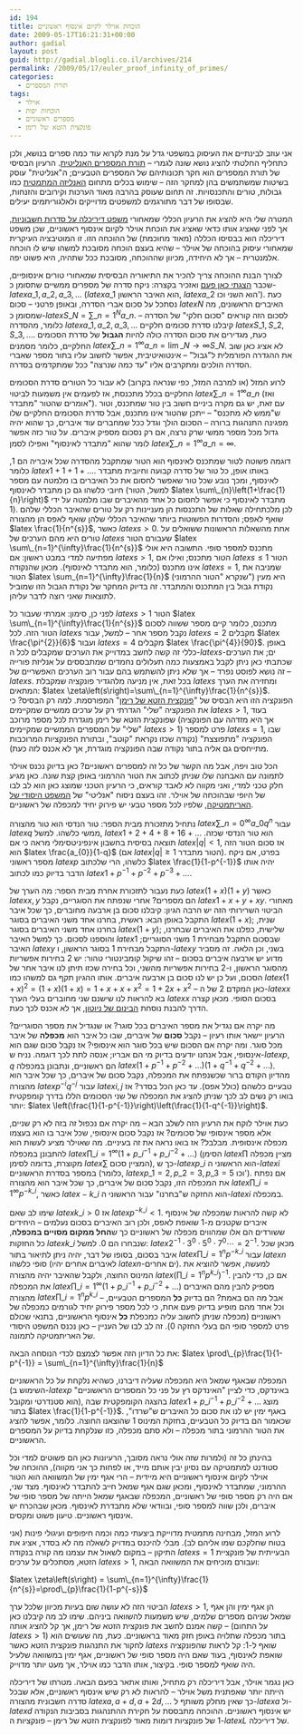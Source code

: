 ```yaml
---
id: 194
title: הוכחת אוילר לקיום אינסוף ראשוניים
date: 2009-05-17T16:21:31+00:00
author: gadial
layout: post
guid: http://gadial.blogli.co.il/archives/214
permalink: /2009/05/17/euler_proof_infinity_of_primes/
categories:
  - תורת המספרים
tags:
  - אוילר
  - הוכחות יפות
  - מספרים ראשוניים
  - פונקצית הזטא של רימן
---
```

אני עוזב לבינתיים את העיסוק במשפטי גדל על מנת לקרוא עוד כמה ספרים בנושא, ולכן כתחליף החלטתי להציג נושא שונה לגמרי &#8211; [תורת המספרים האנליטית](http://en.wikipedia.org/wiki/Analytic_number_theory). הרעיון הבסיסי של תורת המספרים הוא חקר תכונותיהם של המספרים הטבעיים; ה"אנליטית" עוסק בשיטות שמשתמשים בהן למחקר הזה &#8211; שימוש בכלים מתחום [האנליזה המתמטית](http://he.wikipedia.org/wiki/%D7%90%D7%A0%D7%9C%D7%99%D7%96%D7%94_%D7%9E%D7%AA%D7%9E%D7%98%D7%99%D7%AA) כמו גבולות, טורים והתכנסויות. זה תחום שעוסק בהרבה מאוד הערכות וקירובים והזנחות, שבסופו של דבר מתורגמים למשפטים מדוייקים ולאלגוריתמים יעילים.

המטרה שלי היא להציג את הרעיון הכללי שמאחורי [משפט דיריכלה על סדרות חשבוניות](http://en.wikipedia.org/wiki/Dirichlet%27s_theorem_on_arithmetic_progressions), אך לפני שאציג אותו כדאי שאציג את הוכחת אוילר לקיום אינסוף ראשוניים, שכן משפט דיריכלה הוא בבסיסו הכללה (מאוד מחוכמת) של ההוכחה הזו. זו המוטיבציה העיקרית שמאחורי עיסוק בהוכחה של אוילר &#8211; שהיא בעצם הוכחה מסובכת למשהו שיש לו הוכחה אלמנטרית &#8211; אך לא היחידה, מכיוון שההוכחה, מסובכת ככל שתהיה, היא פשוט יפה.

לצורך הבנת ההוכחה צריך להכיר את התיאוריה הבסיסית שמאחורי טורים אינסופיים, שכבר [הצגתי כאן פעם](http://www.gadial.net/?p=134) ואזכיר בקצרה: ניקח סדרה של מספרים ממשיים שתסומן כ-$latex a\_{1},a\_{2},a\_{3},\dots$ ($latex a\_{1}$ הוא האיבר הראשון, $latex a\_{2}$ הוא השני וכו'). כעת נסתכל על סכום אברי הסדרה, ובאופן פרטני &#8211; סכום $latex N$ האיברים הראשונים, מה שמסומן כ-$latex S\_{N}=\sum\_{n=1}^{N}a\_{n}$. לסכום הזה קוראים "סכום חלקי" של הסדרה &#8211; כלומר, מהסדרה $latex a\_{1},a\_{2},a\_{3},\dots$ קיבלנו סדרת סכומים חלקיים $latex S\_{1},S\_{2},S\_{3},\dots$. כעת, מגדירים את סכום הסדרה כולה להיות **הגבול** של סדרת הסכומים החלקיים, כלומר מסמנים $latex \sum\_{n=1}^{\infty}a\_{n}=\lim\_{N\to\infty}S\_{N}$. לא אציג כאן שוב את ההגדרה הפורמלית ל"גבול" &#8211; אינטואיטיבית, אפשר לחשוב עליו בתור מספר שאברי הסדרה הולכים ומתקרבים אליו "עד כמה שנרצה" ככל שמתקדמים בסדרה.

לרוע המזל (או למרבה המזל, כפי שנראה בקרוב) לא עבור כל הטורים סדרת הסכומים החלקיים בכלל מתכנסת, אז לפעמים אין משמעות לביטוי $latex \sum\_{n=1}^{\infty}a\_{n}$ (ואז אומרים שהטור "מתבדר"). עם זאת, יש גם מקרה ביניים חשוב בין טור שמתכנס, וטור ש"ממש לא מתכנס" &#8211; ייתכן שהטור אינו מתכנס, אבל סדרת הסכומים החלקיים שלו מפגינה התנהגות ברורה &#8211; הסכום הולך וגדל ככל שמחברים עוד איברים, כך שהוא יהיה גדול מכל מספר ממשי שרק נרצה, אם רק נסכום מספיק איברים. על טור כזה אפשר לומר שהוא "מתבדר לאינסוף" ואפילו לסמן $latex \sum\_{n=1}^{\infty}a\_{n}=\infty$.

דוגמה פשוטה לטור שמתכנס לאינסוף הוא הטור שמתקבל מהסדרה שכל איבריה הם 1, כלומר $latex 1+1+1+\dots$. באותו אופן, כל טור של סדרה קבועה וחיובית מתבדר לאינסוף, ומכך נובע שכל טור שאפשר לחסום את כל האיברים בו מלמטה עם מספר חיובי כלשהו גם כן מתבדר לאינסוף (למשל, הטור $latex \sum\_{n}\left(1+\frac{1}{n}\right)$ מתבדר לאינסוף כי אפשר לחסום כל אחד מהאיברים שבו מלמטה על ידי 1). לכן מלכתחילה שאלות של התכנסות הן מעניינות רק על טורים שהאיבר הכללי שלהם שואף לאפס; והסדרות הפשוטות ביותר שהאיבר הכללי שלהן שואף לאפס הן מהצורה $latex \frac{1}{n^{s}}$, כאשר $latex s>0$. אחת מהשאלות הראשונות ששואלים על טורים היא מהם הערכים של $latex s$ שעבורם הטור $latex \sum\_{n=1}^{\infty}\frac{1}{n^{s}}$ מתכנס למספר סופי. התשובה היא אולי מפתיעה למדי במבט ראשון: אם $latex s>1$, הטור מתכנס; ואילו אם $latex s\le1$ הטור אינו מתכנס (כלומר, הוא מתבדר לאינסוף). מכאן שהנקודה $latex s=1$, שמניבה את הטור $latex \sum_{n=1}^{\infty}\frac{1}{n}$ (שנקרא "הטור ההרמוני") היא מעין נקודת גבול בין המתכנס והמתבדר. זה בדיוק המחקר של נקודת הגבול הזו שמוביל לתוצאות שאני רוצה לדבר עליהן.

לפני כן, סימון: אמרתי שעבור כל $latex s>1$ הטור $latex \sum\_{n=1}^{\infty}\frac{1}{n^{s}}$ מתכנס, כלומר קיים מספר ששווה לסכום הטור הזה. לכל $latex s$ נקבל מספר אחר &#8211; למשל, עבור $latex s=2$ מקבלים $latex \frac{\pi^{2}}{6}$ ועבור $latex s=4$ מקבלים $latex \frac{\pi^{4}}{90}$. באופן כללי זה קשה לחשב במדוייק את הערכים שמקבלים לכל ה-$latex s$-ים; את הערכים שכתבתי כאן ניתן לקבל באמצעות כמה תעלולים נחמדים שמתבססים על אנליזת פורייה &#8211; זה נושא לפוסט נפרד &#8211; אך שלא ניתן להשתמש בהם עבור רוב הערכים האפשריים של $latex s$. בכל זאת, אין מניעה מלהגדיר פונקציה שמקבלת $latex s$ ומחזירה את הערך המתאים: $latex \zeta\left(s\right)=\sum\_{n=1}^{\infty}\frac{1}{n^{s}}$. הפונקציה הזו היא הבסיס של "[פונקצית הזטא של רימן](http://he.wikipedia.org/wiki/%D7%A4%D7%95%D7%A0%D7%A7%D7%A6%D7%99%D7%99%D7%AA_%D7%96%D7%98%D7%90_%D7%A9%D7%9C_%D7%A8%D7%99%D7%9E%D7%9F)" המפורסמת. למה רק הבסיס? כי את הפונקציה "שלי" הגדרתי רק על ערכים ממשיים שמקיימים $latex s>1$, בעוד שפונקצית הזטא של רימן מוגדרת לכל מספר מרוכב (אך היא מזדהה עם הפונקציה "שלי" על המספרים הממשיים שמקיימים $latex s>1$) פרט למספר $latex s=1$, שבו הפונקציה "מתפוצצת" (נקודה שכזו נקראת "קוטב", ובתורת הפונקציות המרוכבות מתייחסים גם אליה בתור נקודה שבה הפונקציה מוגדרת, אך לא אכנס לזה כעת).

הכל טוב ויפה, אבל מה הקשר של כל זה למספרים ראשוניים? כאן בדיוק נכנס אוילר לתמונה עם האבחנה שלו שניתן לכתוב את הטור ההרמוני באופן קצת שונה. כאן מגיע חלק טכני למדי, ואני מקווה לא לאבד קוראים, כי הרעיון הטכני שמוצג כאן הוא לב לבו של היופי שבהוכחה של אוילר. זהו בעצם ניסוח "אנליטי" של [המשפט היסודי של האריתמטיקה](http://he.wikipedia.org/wiki/%D7%94%D7%9E%D7%A9%D7%A4%D7%98_%D7%94%D7%99%D7%A1%D7%95%D7%93%D7%99_%D7%A9%D7%9C_%D7%94%D7%90%D7%A8%D7%99%D7%AA%D7%9E%D7%98%D7%99%D7%A7%D7%94), שלפיו לכל מספר טבעי יש פירוק יחיד למכפלה של ראשוניים.

נתחיל מתזכורת מבית הספר: טור הנדסי הוא טור מהצורה $latex \sum\_{n=0}^{\infty}a\_{0}q^{n}$ עבור $latex q$ ממשי כלשהו. למשל, $latex 1+2+4+8+16+\dots$ הוא טור הנדסי שכזה. תוצאה בסיסית בחשבון אינפיניטסימלי מראה כי אם $latex \left|q\right|<1$, אז סכום הטור הזה הוא $latex \frac{a_{0}}{1-q}$ (אם $latex \left|q\right|\ge1$ הטור מתבדר). בפרט, אם ניקח מספר ראשוני $latex p$ כלשהו, הרי שלכתוב $latex \frac{1}{1-p^{-1}}$ יהיה אותו הדבר בדיוק כמו לכתוב $latex 1+p^{-1}+p^{-2}+p^{-3}+\dots$.

כעת נעבור לתזכורת אחרת מבית הספר: מה הערך של $latex \left(1+x\right)\left(1+y\right)$ כאשר $latex x,y$ הם מספרים? אחרי שנפתח את הסוגריים, נקבל $latex 1+x+y+xy$. מאחורי הביטוי השרירותי הזה יש הרבה הגיון: קיבלנו סכום בן ארבעה מחוברים, כך שכל איבר התקבל באופן הבא: ראשית, בחרנו אחד משני האיברים בסוגר $latex \left(1+x\right)$; שנית, בחרנו אחד משני האיברים בסוגר $latex \left(1+y\right)$; שלישית, כפלנו את האיברים שבחרנו, והוספנו לסכום. כך למשל האיבר $latex 1$ שבסכום התקבל מבחירת 1 משני הסוגריים; האיבר $latex y$ התקבל מבחירת 1 בסוגר הראשון, ו-$latex y$ בשני, וכן הלאה. זה מסביר מדוע יש ארבעה איברים בסכום &#8211; זהו שיקול קומבינטורי טהור: יש 2 בחירות אפשריות מהסוגר הראשון, ו-2 בחירות אפשריות מהשני, וכל בחירה שכזו תיתן לנו איבר אחר של הסכום, ועל כן יש לנו סכום בן ארבעה איברים. אותו ההגיון תקף גם למשהו כמו $latex \left(1+x\right)^{2}=\left(1+x\right)\left(1+x\right)=1+x+x+x^{2}=1+2x+x^{2}$ &#8211; כאן המקדם 2 של ה-$latex x$ בא להראות לנו שישנם שני מחוברים בעלי הערך $latex x$ בסכום הסופי. מכאן קצרה הדרך להבנת נוסחת [הבינום של ניוטון](http://he.wikipedia.org/wiki/%D7%94%D7%91%D7%99%D7%A0%D7%95%D7%9D_%D7%A9%D7%9C_%D7%A0%D7%99%D7%95%D7%98%D7%95%D7%9F), אך לא אכנס לכך כעת.

מה יקרה אם נגדיל את מספר האיברים בכל סוגר? או שנגדיל את מספר הסוגריים? הרעיון יישאר אותו רעיון &#8211; נקבל **סכום** של איברים, שבו כל איבר הוא **מכפלה** של איבר מכל סוגר. ומה יקרה אם הסכום שיש בכל סוגר הוא אינסופי? אז נקבל סכום שגם הוא אינסופי, אבל אנחנו יודעים בדיוק מי הם אבריו; אנסה לתת לכך דוגמה. נניח ש-$latex p,q$ הם ראשוניים, ונתבונן במכפלה $latex \left(1+p^{-1}+p^{-2}+\dots\right)\left(1+q^{-1}+q^{-2}+\dots\right)$. מהדיון הקודם ברור שכשנפתח את המכפלה, נקבל סכום של איברים, כך שכל איבר הוא מהצורה $latex p^{-i}q^{-j}$ עבור $latex i,j$ טבעיים כלשהם (כולל אפס). עד כאן הכל בסדר? אז בואו רק נשים לב לכך שניתן להציג את המכפלה של שני הסכומים הללו בדרך קומפקטית יותר: $latex \left(\frac{1}{1-p^{-1}}\right)\left(\frac{1}{1-q^{-1}}\right)$.

כעת אוילר לוקח את הרעיון הזה לשלב הבא &#8211; מה יקרה אם נכפול זה בזה לא רק שניים, אלא מספר אינסופי של סכומים? אז נקבל סכום אינסופי, שכל איבר בו הוא בעצמו מכפלה אינסופית. מבלבל? אז בואו נראה את זה בעיניים. מה שאוילר מציע לעשות הוא להתבונן במכפלה $latex \prod\_{i=1}^{\infty}\left(1+p\_{i}^{-1}+p\_{i}^{-2}+\dots\right)$ (הסימן $latex \prod$ מציין מכפלה מקוצרת, בדומה לסימן $latex \sum$ המציין סכום), כך ש-$latex p\_{i}$ הוא הראשוני ה-$latex i$ במספר בסדרת הראשוניים (כלומר, $latex p\_{1}=2,p\_{2}=3,p\_{3}=5$ וכו'). אם נפתח את המכפלה הזו, נקבל סכום של איברים, כך שכל איבר הוא מהצורה $latex \prod\_{i=1}^{\infty}p^{-k\_{i}}$, כאשר $latex -k\_{i}$ הוא החזקה ש"בחרנו" עבור הראשוני ה-$latex i$ במכפלה.

שימו לב שאם $latex k\_{i}>0$ אז $latex p^{-k\_{i}}<1$. לא קשה להראות שמכפלה של אינסוף איברים שקטנים מ-1 שואפת לאפס, ולכן רוב האיברים בסכום נעלמים &#8211; היחידים ששורדים הם אלו שמהווים מכפלה של ראשוניים כך ש**החל ממקום מסויים במכפלה**, כל החזקות $latex k\_{i}$ שנבחרו הם 0. למשל: $latex 2^{-1}\cdot3^{0}\cdot5^{0}\cdot7^{0}\cdots=2^{-1}$. מכאן שכל איבר בסכום, בסופו של דבר, יהיה ניתן לתיאור בתור $latex \prod\_{i=1}^{n}p^{-k\_{i}}$ עבור $latex n$ סופי כלשהו (לאיברים אחרים יהיו $latex n$-ים אחרים). למעשה, אפשר להוציא את המינוס החוצה, ולקבל שהאיבר יהיה מהצורה $latex \left(\prod\_{i=1}^{n}p^{k\_{i}}\right)^{-1}$. אם כן, כדי להבין את המכפלה $latex \prod\_{i=1}^{\infty}\left(1+p\_{i}^{-1}+p\_{i}^{-2}+\dots\right)$ מספיק להבין מהם האיברים מהצורה $latex \prod\_{i=1}^{n}p^{k\_{i}}$ &#8211; אבל מה הם באמת? הם בדיוק **כל** המספרים הטבעיים, וכל אחד מהם מופיע בדיוק פעם אחת, כי לכל מספר פירוק יחיד לגורמים כמכפלה של ראשוניים (מכפלה שניתן לחשוב עליה כמכפלת **כל** אינסוף הראשוניים, בתנאי שכולם פרט למספר סופי הם בעלי החזקה 0). זה לב לבו של העניין &#8211; כאן נכנס המשפט היסודי של האריתמטיקה לתמונה.

את כל הדיון הזה אפשר לצמצם לכדי הנוסחה הבאה: $latex \prod\_{p}\frac{1}{1-p^{-1}} = \sum\_{n=1}^{\infty}\frac{1}{n}$

המכפלה שבאגף שמאל היא המכפלה שעליה דיברנו, כשהיא נלקחת על כל הראשוניים (השימוש ב-$latex p$ באינדקס, כדי לציין "האינדקס רץ על פני כל המספרים הראשוניים" הוא סטנדרטי ומקובל), בהצגה הקומפקטית שבה $latex 1+p\_{i}^{-1}+p\_{i}^{-2}+\dots$ מוצג בתור $latex \frac{1}{1-p^{-1}}$. באגף ימין יש לנו את סכום כל האיברים ש"שרדו", שכאמור הם בדיוק כל הטבעיים, בחזקת המינוס 1 שהוצאנו החוצה. כלומר, אפשר להציג את הטור ההרמוני בתור מכפלה &#8211; ולא סתם מכפלה, כזו שנלקחת בדיוק על המספרים הראשוניים.

בהינתן כל זה (ולמרות שזה אולי נראה מסובך, הרעיונות כאן הם פשוטים למדי וכל סטודנט למתמטיקה עם נסיון יבין אותם מייד, או לפחות כך אני מקווה), ההוכחה של אוילר לקיום אינסוף ראשוניים היא מיידית &#8211; הרי אגף ימין של המשוואה הוא הטור ההרמוני, שמתבדר לאינסוף, ומכאן שגם אגף שמאל חייב להתבדר לאינסוף. מצד שני, אם היה רק מספר סופי של ראשוניים, המכפלה שבאגף שמאל הייתה של מספר סופי של איברים, ולכן שווה למספר סופי, ובוודאי שלא מתבדרת לאינסוף. מכאן שבהכרח יש אינסוף ראשוניים. טיעון פשוט ומקסים.

לרוע המזל, מבחינה מתמטית מדוייקת ביצעתי כמה וכמה חיפופים ועיגולי פינות (אני בטוח שחלקכם שמו אליהם לב). מבלי להיכנס במדויק לשאלה מה לא בסדר, אציג את התיקון &#8211; במקום לשאול את עצמנו מה קורה בנקודה $latex s=1$ הבעייתית של פונקציית הזטא, מסתכלים על ערכים $latex s>1$, ועבורם מוכיחים את המשוואה הבאה:

$latex \zeta\left(s\right) = \sum\_{n=1}^{\infty}\frac{1}{n^{s}}=\prod\_{p}\frac{1}{1-p^{-s}}$

הביטוי הזה לא עושה שום בעיות מכיוון שלכל ערך $latex s>1$, הן אגף ימין והן אגף שמאל שניהם מספרים שלמים, שיש משמעות להשוואה ביניהם. שימו לב מה קיבלנו כאן &#8211; קשה אמנם לחשב את פונקצית הזטא של רימן, אך קל להציג אותה (על התחום $latex s>1$) בתור מכפלה שתלויה באופן חזק מאוד בראשוניים. כעת, מה שעושים הוא לחקור את התנהגות פונקצית הזטא כאשר $latex s$ שואף ל-1: קל לראות שהפונקציה שואפת לאינסוף, בעוד שאם היה מספר סופי של ראשוניים, אגף ימין במשוואה שלעיל היה שואף למספר סופי. בקיצור, אותו הדבר כמו אוילר, אך מעט יותר מדוייק.

כאן נגמר אוילר, אבל דיריכלה רק מתחיל, ואותו אתאר בפעם הבאה. מטרתו של דיריכלה הייתה יותר שאפתנית משל אוילר &#8211; להראות לא רק שיש אינסוף ראשוניים, אלא שבכל סדרה חשבונית מהצורה $latex a,a+d,a+2d,\dots$ כך שאין מחלק משותף ל-$latex a$ ול-$latex d$ יש אינסוף ראשוניים. ההוכחה מתבססת על חקירת ההתנהגות בסביבות הנקודה 1 של פונקציות דומות מאוד לפונקצית הזטא של רימן &#8211; פונקציות ה-$latex L$ של דיריכלה.